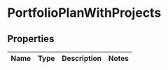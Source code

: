 
# PortfolioPlanWithProjects

## Properties
Name | Type | Description | Notes
------------ | ------------- | ------------- | -------------




